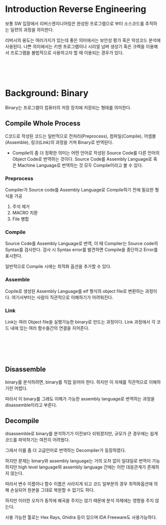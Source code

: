 # Introduction Reverse Engineering

보통 SW 입장에서 리버스엔지니어링은 완성된 프로그램으로 부터 소스코드를 추적하는 일련의 과정을 의미한다.

리버시의 용도는 여러가지가 있는데 좋은 의미에서는 보안성 평가 혹은 악성코드 분석에 사용된다. 나쁜 의미에서는 키젠 프로그램이나 시리얼 넘버 생성기 혹은 크랙을 이용해서 프로그램을 불법적으로 사용하고자 할 때 이용되는 경우가 있다. 

</br>
</br>
</br>

# Background: Binary

Binary는 프로그램이 컴퓨터의 저장 장치에 저장되는 형태를 의미한다. 

## Compile Whole Process

C코드로 작성된 코드는 일반적으로 전처리(Preprocess), 컴파일(Compile), 어셈블(Assemble), 링크(Link)의 과정을 거쳐 Binary로 번역된다.

* Compile의 좀 더 정확한 의미는 어떤 언어로 작성된 Source Code를 다른 언어의 Object Code로 번역하는 것이다. Source Code를 Assembly Language로 혹은 Machine Language로 번역하는 것 모두 Compile이라고 볼 수 있다. 

### Preprocess

Compiler가 Source code를 Assembly Language로 Compile하기 전에 필요한 형식을 가공

1. 주석 제거
2. MACRO 치환
3. File 병합 


### Compile

Source Code를 Assembly Language로 번역, 이 때 Compiler는 Source code의 Syntax를 검사한다. 검사 시 Syntax error를 발견하면 Compile을 중단하고 Error를 표시한다.

일반적으로 Compile 시에는 최적화 옵션을 추가할 수 있다. 

### Assemble 

Copile로 생성된 Assembly Language를 elf 형식의 object file로 변환하는 과정이다. 여기서부터는 사람이 직관적으로 이해하기가 어려워진다. 


### Link

Link는 여러 Object file을 실행가능한 binary로 만드는 과정이다. Link 과정에서 각 코드 내에 있는 여러 함수들간의 연결을 지어준다. 

</br>
</br>
</br>
</br>

## Disassemble

binary를 분석하려면, binary를 직접 읽어야 한다. 하지만 이 자체를 직관적으로 이해하기란 어렵다. 

따라서 이 binary를 그래도 이해가 가능한 assembly language로 번역하는 과정을 disassemble이라고 부른다. 

## Decompile

disassemble로 binary를 분석하기가 이전보다 쉬워졌지만, 규모가 큰 경우에는 쉽게 코드를 파악하기는 여전히 어려웠다. 

그래서 이를 좀 더 고급언어로 번역하는 Decompiler가 등장하였다. 

하지만 문제는 binary와 assembly language는 거의 오차 없이 일대일로 번역이 가능하지만 high level language와 assembly language 간에는 이런 대응관계가 존재하지 않는다.

따라서 변수 이름이나 함수 이름은 사라지게 되고 코드 일부분의 경우 최적화옵션에 의해 손실되어 원본을 그대로 복원할 수 없기도 하다. 

하지만 이러한 오차가 동작에 왜곡을 주지는 않기 때문에 분석 자체에는 영향을 주지 않는다. 

사용 가능한 툴로는 Hex Rays, Ghidra 등이 있으며 IDA Freeware도 사용가능하다. 